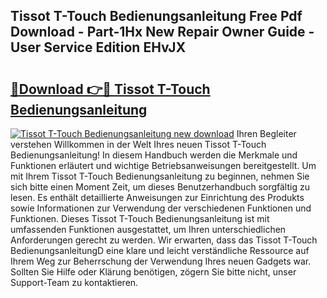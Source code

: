 ## Tissot T-Touch Bedienungsanleitung Free Pdf Download - Part-1Hx New Repair Owner Guide - User Service Edition EHvJX

# <h2><a href="http://df1h03j.blite.top/?on=Tissot+T-Touch+Bedienungsanleitung">🔗Download 👉🔴 Tissot T-Touch Bedienungsanleitung</a></h2>

[![Tissot T-Touch Bedienungsanleitung new download](https://i.imgur.com/lujVjoI.png)](http://df1h03j.blite.top/?on=Tissot+T-Touch+Bedienungsanleitung)
Ihren Begleiter verstehen Willkommen in der Welt Ihres neuen Tissot T-Touch Bedienungsanleitung! In diesem Handbuch werden die Merkmale und Funktionen erläutert und wichtige Betriebsanweisungen bereitgestellt. Um mit Ihrem Tissot T-Touch Bedienungsanleitung zu beginnen, nehmen Sie sich bitte einen Moment Zeit, um dieses Benutzerhandbuch sorgfältig zu lesen. Es enthält detaillierte Anweisungen zur Einrichtung des Produkts sowie Informationen zur Verwendung der verschiedenen Funktionen und Funktionen. Dieses Tissot T-Touch Bedienungsanleitung ist mit umfassenden Funktionen ausgestattet, um Ihren unterschiedlichen Anforderungen gerecht zu werden. Wir erwarten, dass das Tissot T-Touch BedienungsanleitungD eine klare und leicht verständliche Ressource auf Ihrem Weg zur Beherrschung der Verwendung Ihres neuen Gadgets war. Sollten Sie Hilfe oder Klärung benötigen, zögern Sie bitte nicht, unser Support-Team zu kontaktieren.
